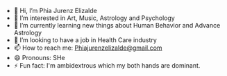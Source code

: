 - 👋 Hi, I’m Phia Jurenz Elizalde
- 👀 I’m interested in Art, Music, Astrology and Psychology
- 🌱 I’m currently learning new things about Human Behavior and Advance Astrology
- 💞️ I’m looking to have a job in Health Care industry
- 📫 How to reach me: Phiajurenzelizalde@gmail.com
- 😄 Pronouns: SHe
- ⚡ Fun fact: I'm ambidextrous which my both hands are dominant. 

<!---
Phoenixelizalde/Phoenixelizalde is a ✨ special ✨ repository because its `README.md` (this file) appears on your GitHub profile.
You can click the Preview link to take a look at your changes.
--->
